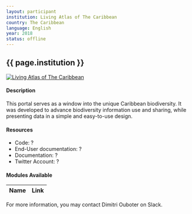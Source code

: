```yaml
---
layout: participant
institution: Living Atlas of The Caribbean
country: The Caribbean
language: English
year: 2018
status: offline
---
```


## {{ page.institution }}

[![Living Atlas of The Caribbean](/assets/img/participants/living-atlas-caribbean.png)](http://lac.uvs.edu/)

#### Description 
This portal serves as a window into the unique Caribbean biodiversity. It was developed to advance biodiversity information use and sharing, while presenting data in a simple and easy-to-use design.

#### Resources

- Code: ?
- End-User documentation: ?
- Documentation: ?
- Twitter Account: ?

#### Modules Available 

| Name              | Link                                                                       | 
| ------------------|----------------------------------------------------------------------------|


For more information, you may contact Dimitri Ouboter on Slack.

